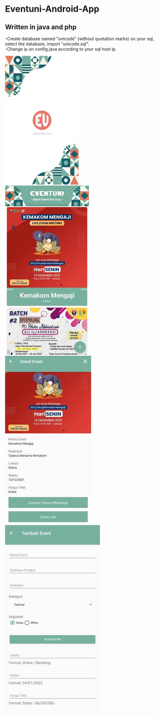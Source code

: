 # Eventuni-Android-App

## Written in java and php

-Create database named "unicode" (without quotation marks) on your sql, select the database, import "unicode.sql". <br/>
-Change ip on config.java according to your sql host ip. <br/>

![alt text](https://github.com/rachimvdr/Eventuni-Android-App/blob/main/1.jpg?raw=true)
![alt text](https://github.com/rachimvdr/Eventuni-Android-App/blob/main/2.jpg?raw=true) <br/>
![alt text](https://github.com/rachimvdr/Eventuni-Android-App/blob/main/3.jpg?raw=true)
![alt text](https://github.com/rachimvdr/Eventuni-Android-App/blob/main/4.jpg?raw=true)
